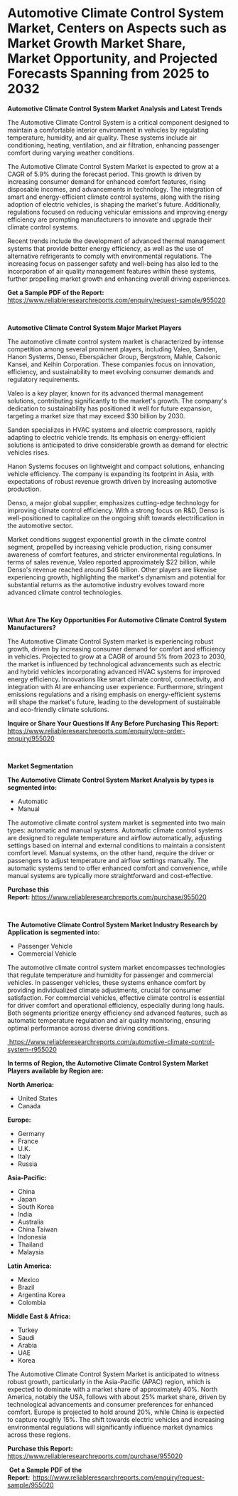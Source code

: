 <p><h1>Automotive Climate Control System Market, Centers on Aspects such as Market Growth Market Share, Market Opportunity, and Projected Forecasts Spanning from 2025 to 2032</h1></p><p><strong>Automotive Climate Control System Market Analysis and Latest Trends</strong></p>
<p><p>The Automotive Climate Control System is a critical component designed to maintain a comfortable interior environment in vehicles by regulating temperature, humidity, and air quality. These systems include air conditioning, heating, ventilation, and air filtration, enhancing passenger comfort during varying weather conditions. </p><p>The Automotive Climate Control System Market is expected to grow at a CAGR of 5.9% during the forecast period. This growth is driven by increasing consumer demand for enhanced comfort features, rising disposable incomes, and advancements in technology. The integration of smart and energy-efficient climate control systems, along with the rising adoption of electric vehicles, is shaping the market's future. Additionally, regulations focused on reducing vehicular emissions and improving energy efficiency are prompting manufacturers to innovate and upgrade their climate control systems. </p><p>Recent trends include the development of advanced thermal management systems that provide better energy efficiency, as well as the use of alternative refrigerants to comply with environmental regulations. The increasing focus on passenger safety and well-being has also led to the incorporation of air quality management features within these systems, further propelling market growth and enhancing overall driving experiences.</p></p>
<p><strong>Get a Sample PDF of the Report:&nbsp;</strong> <a href="https://www.reliableresearchreports.com/enquiry/request-sample/955020?utm_campaign=3296&utm_medium=2&utm_source=Github&utm_content=ia&utm_term=18042025&utm_id=automotive-climate-control-system">https://www.reliableresearchreports.com/enquiry/request-sample/955020</a></p>
<p>&nbsp;</p>
<p><strong>Automotive Climate Control System Major Market Players</strong></p>
<p><p>The automotive climate control system market is characterized by intense competition among several prominent players, including Valeo, Sanden, Hanon Systems, Denso, Eberspächer Group, Bergstrom, Mahle, Calsonic Kansei, and Keihin Corporation. These companies focus on innovation, efficiency, and sustainability to meet evolving consumer demands and regulatory requirements.</p><p>Valeo is a key player, known for its advanced thermal management solutions, contributing significantly to the market's growth. The company's dedication to sustainability has positioned it well for future expansion, targeting a market size that may exceed $30 billion by 2030.</p><p>Sanden specializes in HVAC systems and electric compressors, rapidly adapting to electric vehicle trends. Its emphasis on energy-efficient solutions is anticipated to drive considerable growth as demand for electric vehicles rises.</p><p>Hanon Systems focuses on lightweight and compact solutions, enhancing vehicle efficiency. The company is expanding its footprint in Asia, with expectations of robust revenue growth driven by increasing automotive production.</p><p>Denso, a major global supplier, emphasizes cutting-edge technology for improving climate control efficiency. With a strong focus on R&D, Denso is well-positioned to capitalize on the ongoing shift towards electrification in the automotive sector.</p><p>Market conditions suggest exponential growth in the climate control segment, propelled by increasing vehicle production, rising consumer awareness of comfort features, and stricter environmental regulations. In terms of sales revenue, Valeo reported approximately $22 billion, while Denso's revenue reached around $46 billion. Other players are likewise experiencing growth, highlighting the market's dynamism and potential for substantial returns as the automotive industry evolves toward more advanced climate control technologies.</p></p>
<p>&nbsp;</p>
<p><strong>What Are The Key Opportunities For Automotive Climate Control System Manufacturers?</strong></p>
<p><p>The Automotive Climate Control System market is experiencing robust growth, driven by increasing consumer demand for comfort and efficiency in vehicles. Projected to grow at a CAGR of around 5% from 2023 to 2030, the market is influenced by technological advancements such as electric and hybrid vehicles incorporating advanced HVAC systems for improved energy efficiency. Innovations like smart climate control, connectivity, and integration with AI are enhancing user experience. Furthermore, stringent emissions regulations and a rising emphasis on energy-efficient systems will shape the market's future, leading to the development of sustainable and eco-friendly climate solutions.</p></p>
<p><strong>Inquire or Share Your Questions If Any Before Purchasing This Report:</strong> <a href="https://www.reliableresearchreports.com/enquiry/pre-order-enquiry/955020?utm_campaign=3296&utm_medium=2&utm_source=Github&utm_content=ia&utm_term=18042025&utm_id=automotive-climate-control-system">https://www.reliableresearchreports.com/enquiry/pre-order-enquiry/955020</a></p>
<p>&nbsp;</p>
<p><strong>Market Segmentation</strong></p>
<p><strong>The Automotive Climate Control System Market Analysis by types is segmented into:</strong></p>
<p><ul><li>Automatic</li><li>Manual</li></ul></p>
<p><p>The automotive climate control system market is segmented into two main types: automatic and manual systems. Automatic climate control systems are designed to regulate temperature and airflow automatically, adjusting settings based on internal and external conditions to maintain a consistent comfort level. Manual systems, on the other hand, require the driver or passengers to adjust temperature and airflow settings manually. The automatic systems tend to offer enhanced comfort and convenience, while manual systems are typically more straightforward and cost-effective.</p></p>
<p><strong>Purchase this Report:&nbsp;</strong><a href="https://www.reliableresearchreports.com/purchase/955020?utm_campaign=3296&utm_medium=2&utm_source=Github&utm_content=ia&utm_term=18042025&utm_id=automotive-climate-control-system">https://www.reliableresearchreports.com/purchase/955020</a></p>
<p>&nbsp;</p>
<p><strong>The Automotive Climate Control System Market Industry Research by Application is segmented into:</strong></p>
<p><ul><li>Passenger Vehicle</li><li>Commercial Vehicle</li></ul></p>
<p><p>The automotive climate control system market encompasses technologies that regulate temperature and humidity for passenger and commercial vehicles. In passenger vehicles, these systems enhance comfort by providing individualized climate adjustments, crucial for consumer satisfaction. For commercial vehicles, effective climate control is essential for driver comfort and operational efficiency, especially during long hauls. Both segments prioritize energy efficiency and advanced features, such as automatic temperature regulation and air quality monitoring, ensuring optimal performance across diverse driving conditions.</p></p>
<p><a href="https://www.reliableresearchreports.com/automotive-climate-control-system-r955020?utm_campaign=3296&utm_medium=2&utm_source=Github&utm_content=ia&utm_term=18042025&utm_id=automotive-climate-control-system">&nbsp;https://www.reliableresearchreports.com/automotive-climate-control-system-r955020</a></p>
<p><strong>In terms of Region, the Automotive Climate Control System Market Players available by Region are:</strong></p>
<p>
    <p> <strong> North America: </strong>
        <ul>
            <li>United States</li>
            <li>Canada</li>
        </ul>
        </p> 
    <p> <strong> Europe: </strong>
        <ul>
            <li>Germany</li>
            <li>France</li>
            <li>U.K.</li>
            <li>Italy</li>
            <li>Russia</li>
        </ul>
        </p> 
    <p> <strong> Asia-Pacific: </strong>
        <ul>
            <li>China</li>
            <li>Japan</li>
            <li>South Korea</li>
            <li>India</li>
            <li>Australia</li>
            <li>China Taiwan</li>
            <li>Indonesia</li>
            <li>Thailand</li>
            <li>Malaysia</li>
        </ul>
        </p> 
    <p> <strong> Latin America: </strong>
        <ul>
            <li>Mexico</li>
            <li>Brazil</li>
            <li>Argentina Korea</li>
            <li>Colombia</li>
        </ul>
        </p> 
    <p> <strong> Middle East & Africa: </strong>
        <ul>
            <li>Turkey</li>
            <li>Saudi</li>
            <li>Arabia</li>
            <li>UAE</li>
            <li>Korea</li>
        </ul>
    </p>
    </p>
<p><p>The Automotive Climate Control System Market is anticipated to witness robust growth, particularly in the Asia-Pacific (APAC) region, which is expected to dominate with a market share of approximately 40%. North America, notably the USA, follows with about 25% market share, driven by technological advancements and consumer preferences for enhanced comfort. Europe is projected to hold around 20%, while China is expected to capture roughly 15%. The shift towards electric vehicles and increasing environmental regulations will significantly influence market dynamics across these regions.</p></p>
<p><strong>Purchase this Report: </strong><a href="https://www.reliableresearchreports.com/purchase/955020?utm_campaign=3296&utm_medium=2&utm_source=Github&utm_content=ia&utm_term=18042025&utm_id=automotive-climate-control-system">https://www.reliableresearchreports.com/purchase/955020</a></p>
<p>&nbsp;<strong>Get a Sample PDF of the Report:&nbsp;&nbsp;</strong><a href="https://www.reliableresearchreports.com/enquiry/request-sample/955020?utm_campaign=3296&utm_medium=2&utm_source=Github&utm_content=ia&utm_term=18042025&utm_id=automotive-climate-control-system">https://www.reliableresearchreports.com/enquiry/request-sample/955020</a></p>
<p><strong></strong></p>
<p><p></p><p></p><p></p></p>